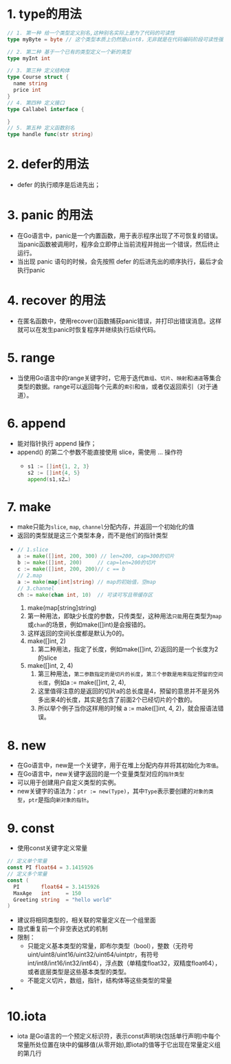 # 1. type的用法
```go
// 1. 第一种 给一个类型定义别名,这种别名实际上是为了代码的可读性
type myByte = byte // 这个类型本质上仍然是uint8，无非就是在代码编码阶段可读性强而已

// 2. 第二种 基于一个已有的类型定义一个新的类型
type myInt int

// 3. 第三种 定义结构体
type Course struct {
  name string
  price int
}
// 4. 第四种 定义接口
type Callabel interface {

}
// 5. 第五种 定义函数别名
type handle func(str string)
```

# 2. defer的用法
* defer 的执行顺序是后进先出；

# 3. panic 的用法
* 在Go语言中，panic是一个内置函数，用于表示程序出现了不可恢复的错误。当panic函数被调用时，程序会立即停止当前流程并抛出一个错误，然后终止运行。
* 当出现 panic 语句的时候，会先按照 defer 的后进先出的顺序执行，最后才会执行panic

# 4. recover 的用法
* 在匿名函数中，使用recover()函数捕获panic错误，并打印出错误消息。这样就可以在发生panic时恢复程序并继续执行后续代码。

# 5. range
* 当使用Go语言中的range关键字时，它用于迭代```数组```、```切片```、```映射```和```通道```等集合类型的数据。range可以返回每个元素的```索引```和```值```，或者仅返回索引（对于通道）。

# 6. append 
* 能对指针执行 append 操作；
* append() 的第二个参数不能直接使用 slice，需使用 … 操作符
  * ```go
    s1 := []int{1, 2, 3}
    s2 := []int{4, 5}
    append(s1,s2…)
    ```
# 7. make
* make只能为```slice```, ```map```, ```channel```分配内存，并返回一个初始化的值
* 返回的类型就是这三个类型本身，而不是他们的指针类型
* ```go
  // 1.slice
  a := make([]int, 200, 300) // len=200, cap=300的切片  
  b := make([]int, 200)     // cap=len=200的切片  
  c := make([]int, 200, 200)// c == b
  // 2.map
  a := make(map[int]string) // map的初始值，空map
  // 3.channel
  ch := make(chan int, 10)  // 可读可写且带缓存区
  ```
  1. make(map[string]string)
    1. 第一种用法，即缺少长度的参数，只传类型，这种用法```只能```用在类型为```map```或```chan```的场景，例如make([]int)是会报错的。
    2. 这样返回的空间长度都是默认为0的。
  2. make([]int, 2)
      1. 第二种用法，指定了长度，例如make([]int, 2)返回的是一个长度为2的slice
  3. make([]int, 2, 4)
      1. 第三种用法，```第二参数指定的是切片的长度```，```第三个参数是用来指定预留的空间长度```，例如a := make([]int, 2, 4), 
      2. 这里值得注意的是返回的切片a的总长度是4，预留的意思并不是另外多出来4的长度，其实是包含了前面2个已经切片的个数的。
      3. 所以举个例子当你这样用的时候 a := make([]int, 4, 2)，就会报语法错误。
# 8. new
* 在Go语言中，new是一个关键字，用于在堆上分配内存并将其初始化为```零值```。
* 在Go语言中，new关键字返回的是一个变量类型对应的```指针类型```
* 可以用于创建用户自定义类型的实例。
* new关键字的语法为：```ptr := new(Type)```，其中```Type```表示要创建的```对象的类型```，```ptr```是指向```新对象的指针```。

# 9. const
* 使用const关键字定义常量
```go
// 定义单个常量
const PI float64 = 3.1415926
// 定义多个常量
const (
  PI       float64 = 3.1415926
  MaxAge   int     = 150
  Greeting string  = "hello world"
) 
```
* 建议将相同类型的，相关联的常量定义在一个组里面
* 隐式重复前一个非空表达式的机制
* 限制： 
  * 只能定义基本类型的常量，即布尔类型（bool），整数（无符号uint/uint8/uint16/uint32/uint64/uintptr，有符号int/int8/int16/int32/int64），浮点数（单精度float32，双精度float64），或者底层类型是这些基本类型的类型。
  * 不能定义切片，数组，指针，结构体等这些类型的常量
* 
# 10.iota
* iota 是Go语言的一个预定义标识符，表示const声明块(包括单行声明)中每个常量所处位置在块中的偏移值(从零开始),即iota的值等于它出现在常量定义组的第几行
